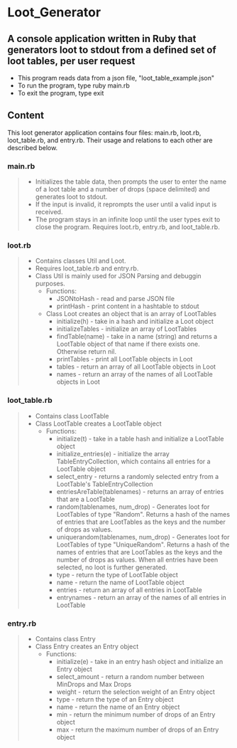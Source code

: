 # Loot_Generator

## A console application written in Ruby that generators loot to stdout from a defined set of loot tables, per user request

* This program reads data from a json file, "loot_table_example.json"
* To run the program, type ruby main.rb
* To exit the program, type exit

## Content

This loot generator application contains four files: main.rb, loot.rb, loot_table.rb, and entry.rb. Their usage and relations to each other are described below. 

### main.rb
> * Initializes the table data, then prompts the user to enter the name of a loot table and a number of drops (space delimited) and generates loot to stdout.
> * If the input is invalid, it reprompts the user until a valid input is received.
> * The program stays in an infinite loop until the user types exit to close the program.
>  Requires loot.rb, entry.rb, and loot_table.rb.

### loot.rb
> * Contains classes Util and Loot. 
> * Requires loot_table.rb and entry.rb.
> * Class Util is mainly used for JSON Parsing and debuggin purposes.
>   * Functions:
>	  * JSONtoHash - read and parse JSON file
>     * printHash - print content in a hashtable to stdout
>   * Class Loot creates an object that is an array of LootTables
>	  * initialize(h) - take in a hash and initialize a Loot object
>     * initializeTables - initialize an array of LootTables
>     * findTable(name) - take in a name (string) and returns a LootTable object of that name if there exists one. Otherwise return nil.
>     * printTables - print all LootTable objects in Loot
>     * tables - return an array of all LootTable objects in Loot
>     * names - return an array of the names of all LootTable objects in Loot 

### loot_table.rb
> * Contains class LootTable
> * Class LootTable creates a LootTable object
>   * Functions:
>	  * initialize(t) - take in a table hash and initialize a LootTable object
>	  * initialize_entries(e) - initialize the array TableEntryCollection, which contains all entries for a LootTable object
>	  * select_entry - returns a randomly selected entry from a LootTable's TableEntryCollection
>	  * entriesAreTable(tablenames) - returns an array of entries that are a LootTable
>	  * random(tablenames, num_drop) - Generates loot for LootTables of type "Random". Returns a hash of the names of entries that are LootTables as the keys and the number of drops as values. 
>	  * uniquerandom(tablenames, num_drop) - Generates loot for LootTables of type "UniqueRandom". Returns a hash of the names of entries that are LootTables as the keys and the number of drops as values. When all entries have been selected, no loot is further generated.  
>	  * type - return the type of LootTable object
>	  * name - return the name of LootTable object
>	  * entries - return an array of all entries in LootTable
>	  * entrynames - return an array of the names of all entries in LootTable

### entry.rb
> * Contains class Entry
> * Class Entry creates an Entry object
>   * Functions:
>	  * initialize(e) - take in an entry hash object and initialize an Entry object
>	  * select_amount - return a random number between MinDrops and Max Drops
>	  * weight - return the selection weight of an Entry object
>	  * type - return the type of an Entry object
>	  * name - return the name of an Entry object
>     * min - return the minimum number of drops of an Entry object
>     * max - return the maximum number of drops of an Entry object